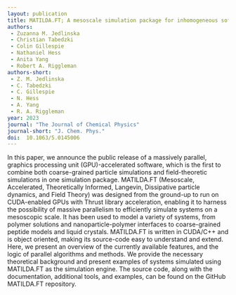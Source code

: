 ```yaml
---
layout: publication
title: MATILDA.FT; A mesoscale simulation package for inhomogeneous soft matter 
authors:
 - Zuzanna M. Jedlinska
 - Christian Tabedzki
 - Colin Gillespie
 - Nathaniel Hess
 - Anita Yang
 - Robert A. Riggleman
authors-short:
 - Z. M. Jedlinska
 - C. Tabedzki
 - C. Gillespie
 - N. Hess
 - A. Yang
 - R. A. Riggleman
year: 2023
journal: "The Journal of Chemical Physics"
journal-short: "J. Chem. Phys."
doi:  10.1063/5.0145006
---
```

In this paper, we announce the public release of a massively parallel, graphics processing unit (GPU)-accelerated software, which is the first to combine both coarse-grained particle simulations and field-theoretic simulations in one simulation package. MATILDA.FT (Mesoscale, Accelerated, Theoretically Informed, Langevin, Dissipative particle dynamics, and Field Theory) was designed from the ground-up to run on CUDA-enabled GPUs with Thrust library acceleration, enabling it to harness the possibility of massive parallelism to efficiently simulate systems on a mesoscopic scale. It has been used to model a variety of systems, from polymer solutions and nanoparticle-polymer interfaces to coarse-grained peptide models and liquid crystals. MATILDA.FT is written in CUDA/C++ and is object oriented, making its source-code easy to understand and extend. Here, we present an overview of the currently available features, and the logic of parallel algorithms and methods. We provide the necessary theoretical background and present examples of systems simulated using MATILDA.FT as the simulation engine. The source code, along with the documentation, additional tools, and examples, can be found on the GitHub MATILDA.FT repository.
